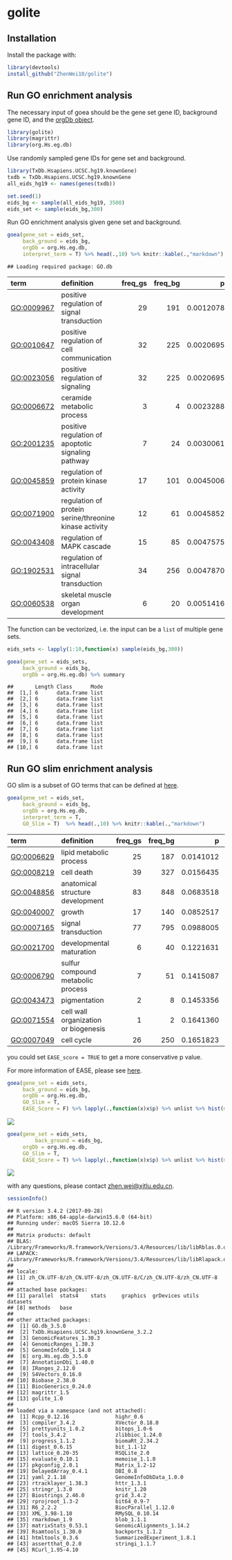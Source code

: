 golite
================

Installation
------------

Install the package with:

``` r
library(devtools)
install_github("ZhenWei10/golite")
```

Run GO enrichment analysis
--------------------------

The necessary input of goea should be the gene set gene ID, background gene ID, and the [orgDb object](http://www.bioconductor.org/packages/release/data/annotation/html/org.Hs.eg.db.html).

``` r
library(golite)
library(magrittr)
library(org.Hs.eg.db)
```

Use randomly sampled gene IDs for gene set and background.

``` r
library(TxDb.Hsapiens.UCSC.hg19.knownGene)
txdb = TxDb.Hsapiens.UCSC.hg19.knownGene
all_eids_hg19 <- names(genes(txdb))

set.seed(1)
eids_bg <- sample(all_eids_hg19, 3500)
eids_set <- sample(eids_bg,300)
```

Run GO enrichment analysis given gene set and background.

``` r
goea(gene_set = eids_set,
     back_ground = eids_bg,
     orgDb = org.Hs.eg.db,
     interpret_term = T) %>% head(.,10) %>% knitr::kable(.,"markdown")
```

    ## Loading required package: GO.db

<table>
<colgroup>
<col width="10%" />
<col width="49%" />
<col width="7%" />
<col width="7%" />
<col width="9%" />
<col width="9%" />
<col width="5%" />
</colgroup>
<thead>
<tr class="header">
<th align="left">term</th>
<th align="left">definition</th>
<th align="right">freq_gs</th>
<th align="right">freq_bg</th>
<th align="right">p</th>
<th align="right">adj_BH</th>
<th align="right">OR</th>
</tr>
</thead>
<tbody>
<tr class="odd">
<td align="left"><a href="GO:0009967" class="uri">GO:0009967</a></td>
<td align="left">positive regulation of signal transduction</td>
<td align="right">29</td>
<td align="right">191</td>
<td align="right">0.0012078</td>
<td align="right">0.5996853</td>
<td align="right">1.77</td>
</tr>
<tr class="even">
<td align="left"><a href="GO:0010647" class="uri">GO:0010647</a></td>
<td align="left">positive regulation of cell communication</td>
<td align="right">32</td>
<td align="right">225</td>
<td align="right">0.0020695</td>
<td align="right">0.5996853</td>
<td align="right">1.66</td>
</tr>
<tr class="odd">
<td align="left"><a href="GO:0023056" class="uri">GO:0023056</a></td>
<td align="left">positive regulation of signaling</td>
<td align="right">32</td>
<td align="right">225</td>
<td align="right">0.0020695</td>
<td align="right">0.5996853</td>
<td align="right">1.66</td>
</tr>
<tr class="even">
<td align="left"><a href="GO:0006672" class="uri">GO:0006672</a></td>
<td align="left">ceramide metabolic process</td>
<td align="right">3</td>
<td align="right">4</td>
<td align="right">0.0023288</td>
<td align="right">0.5996853</td>
<td align="right">8.75</td>
</tr>
<tr class="odd">
<td align="left"><a href="GO:2001235" class="uri">GO:2001235</a></td>
<td align="left">positive regulation of apoptotic signaling pathway</td>
<td align="right">7</td>
<td align="right">24</td>
<td align="right">0.0030061</td>
<td align="right">0.5996853</td>
<td align="right">3.40</td>
</tr>
<tr class="even">
<td align="left"><a href="GO:0045859" class="uri">GO:0045859</a></td>
<td align="left">regulation of protein kinase activity</td>
<td align="right">17</td>
<td align="right">101</td>
<td align="right">0.0045006</td>
<td align="right">0.5996853</td>
<td align="right">1.96</td>
</tr>
<tr class="odd">
<td align="left"><a href="GO:0071900" class="uri">GO:0071900</a></td>
<td align="left">regulation of protein serine/threonine kinase activity</td>
<td align="right">12</td>
<td align="right">61</td>
<td align="right">0.0045852</td>
<td align="right">0.5996853</td>
<td align="right">2.30</td>
</tr>
<tr class="even">
<td align="left"><a href="GO:0043408" class="uri">GO:0043408</a></td>
<td align="left">regulation of MAPK cascade</td>
<td align="right">15</td>
<td align="right">85</td>
<td align="right">0.0047575</td>
<td align="right">0.5996853</td>
<td align="right">2.06</td>
</tr>
<tr class="odd">
<td align="left"><a href="GO:1902531" class="uri">GO:1902531</a></td>
<td align="left">regulation of intracellular signal transduction</td>
<td align="right">34</td>
<td align="right">256</td>
<td align="right">0.0047870</td>
<td align="right">0.5996853</td>
<td align="right">1.55</td>
</tr>
<tr class="even">
<td align="left"><a href="GO:0060538" class="uri">GO:0060538</a></td>
<td align="left">skeletal muscle organ development</td>
<td align="right">6</td>
<td align="right">20</td>
<td align="right">0.0051416</td>
<td align="right">0.5996853</td>
<td align="right">3.50</td>
</tr>
</tbody>
</table>

The function can be vectorized, i.e. the input can be a `list` of multiple gene sets.

``` r
eids_sets <- lapply(1:10,function(x) sample(eids_bg,300)) 

goea(gene_set = eids_sets,
     back_ground = eids_bg,
     orgDb = org.Hs.eg.db) %>% summary
```

    ##       Length Class      Mode
    ##  [1,] 6      data.frame list
    ##  [2,] 6      data.frame list
    ##  [3,] 6      data.frame list
    ##  [4,] 6      data.frame list
    ##  [5,] 6      data.frame list
    ##  [6,] 6      data.frame list
    ##  [7,] 6      data.frame list
    ##  [8,] 6      data.frame list
    ##  [9,] 6      data.frame list
    ## [10,] 6      data.frame list

Run GO slim enrichment analysis
-------------------------------

GO slim is a subset of GO terms that can be defined at [here](http://geneontology.org/ontology/subsets/).

``` r
goea(gene_set = eids_set,
     back_ground = eids_bg,
     orgDb = org.Hs.eg.db,
     interpret_term = T,
     GO_Slim = T)  %>% head(.,10) %>% knitr::kable(.,"markdown")
```

| term         | definition                           |  freq\_gs|  freq\_bg|          p|    adj\_BH|    OR|
|:-------------|:-------------------------------------|---------:|---------:|----------:|----------:|-----:|
| <GO:0006629> | lipid metabolic process              |        25|       187|  0.0141012|  0.5162342|  1.56|
| <GO:0008219> | cell death                           |        39|       327|  0.0156435|  0.5162342|  1.39|
| <GO:0048856> | anatomical structure development     |        83|       848|  0.0683518|  0.9268498|  1.14|
| <GO:0040007> | growth                               |        17|       140|  0.0852517|  0.9268498|  1.42|
| <GO:0007165> | signal transduction                  |        77|       795|  0.0988005|  0.9268498|  1.13|
| <GO:0021700> | developmental maturation             |         6|        40|  0.1221631|  0.9268498|  1.75|
| <GO:0006790> | sulfur compound metabolic process    |         7|        51|  0.1415087|  0.9268498|  1.60|
| <GO:0043473> | pigmentation                         |         2|         8|  0.1453356|  0.9268498|  2.92|
| <GO:0071554> | cell wall organization or biogenesis |         1|         2|  0.1641360|  0.9268498|  5.83|
| <GO:0007049> | cell cycle                           |        26|       250|  0.1651823|  0.9268498|  1.21|

you could set `EASE_score = TRUE` to get a more conservative p value.

For more information of EASE, please see [here](https://david.ncifcrf.gov/helps/functional_annotation.html#fisher).

``` r
goea(gene_set = eids_sets,
     back_ground = eids_bg, 
     orgDb = org.Hs.eg.db,
     GO_Slim = T,
     EASE_Score = F) %>% lapply(.,function(x)x$p) %>% unlist %>% hist(main = "normal hypergeometric")
```

![](README_files/figure-markdown_github/unnamed-chunk-7-1.png)

``` r
goea(gene_set = eids_sets,
         back_ground = eids_bg,
     orgDb = org.Hs.eg.db,
     GO_Slim = T,
     EASE_Score = T) %>% lapply(.,function(x)x$p) %>% unlist %>% hist(main = "EASE score")
```

![](README_files/figure-markdown_github/unnamed-chunk-7-2.png)

with any questions, please contact <zhen.wei@xjtlu.edu.cn>.

``` r
sessionInfo()
```

    ## R version 3.4.2 (2017-09-28)
    ## Platform: x86_64-apple-darwin15.6.0 (64-bit)
    ## Running under: macOS Sierra 10.12.6
    ## 
    ## Matrix products: default
    ## BLAS: /Library/Frameworks/R.framework/Versions/3.4/Resources/lib/libRblas.0.dylib
    ## LAPACK: /Library/Frameworks/R.framework/Versions/3.4/Resources/lib/libRlapack.dylib
    ## 
    ## locale:
    ## [1] zh_CN.UTF-8/zh_CN.UTF-8/zh_CN.UTF-8/C/zh_CN.UTF-8/zh_CN.UTF-8
    ## 
    ## attached base packages:
    ## [1] parallel  stats4    stats     graphics  grDevices utils     datasets 
    ## [8] methods   base     
    ## 
    ## other attached packages:
    ##  [1] GO.db_3.5.0                            
    ##  [2] TxDb.Hsapiens.UCSC.hg19.knownGene_3.2.2
    ##  [3] GenomicFeatures_1.30.3                 
    ##  [4] GenomicRanges_1.30.3                   
    ##  [5] GenomeInfoDb_1.14.0                    
    ##  [6] org.Hs.eg.db_3.5.0                     
    ##  [7] AnnotationDbi_1.40.0                   
    ##  [8] IRanges_2.12.0                         
    ##  [9] S4Vectors_0.16.0                       
    ## [10] Biobase_2.38.0                         
    ## [11] BiocGenerics_0.24.0                    
    ## [12] magrittr_1.5                           
    ## [13] golite_1.0                             
    ## 
    ## loaded via a namespace (and not attached):
    ##  [1] Rcpp_0.12.16               highr_0.6                 
    ##  [3] compiler_3.4.2             XVector_0.18.0            
    ##  [5] prettyunits_1.0.2          bitops_1.0-6              
    ##  [7] tools_3.4.2                zlibbioc_1.24.0           
    ##  [9] progress_1.1.2             biomaRt_2.34.2            
    ## [11] digest_0.6.15              bit_1.1-12                
    ## [13] lattice_0.20-35            RSQLite_2.0               
    ## [15] evaluate_0.10.1            memoise_1.1.0             
    ## [17] pkgconfig_2.0.1            Matrix_1.2-12             
    ## [19] DelayedArray_0.4.1         DBI_0.8                   
    ## [21] yaml_2.1.18                GenomeInfoDbData_1.0.0    
    ## [23] rtracklayer_1.38.3         httr_1.3.1                
    ## [25] stringr_1.3.0              knitr_1.20                
    ## [27] Biostrings_2.46.0          grid_3.4.2                
    ## [29] rprojroot_1.3-2            bit64_0.9-7               
    ## [31] R6_2.2.2                   BiocParallel_1.12.0       
    ## [33] XML_3.98-1.10              RMySQL_0.10.14            
    ## [35] rmarkdown_1.9              blob_1.1.1                
    ## [37] matrixStats_0.53.1         GenomicAlignments_1.14.2  
    ## [39] Rsamtools_1.30.0           backports_1.1.2           
    ## [41] htmltools_0.3.6            SummarizedExperiment_1.8.1
    ## [43] assertthat_0.2.0           stringi_1.1.7             
    ## [45] RCurl_1.95-4.10
